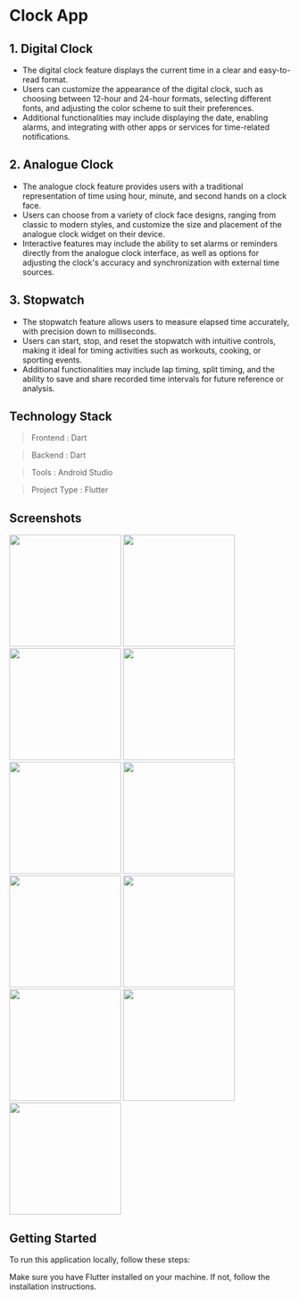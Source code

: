 # Clock App

## 1. Digital Clock
- The digital clock feature displays the current time in a clear and easy-to-read format. 
- Users can customize the appearance of the digital clock, such as choosing between 12-hour and 24-hour formats, selecting different fonts, and adjusting the color scheme to suit their preferences.
- Additional functionalities may include displaying the date, enabling alarms, and integrating with other apps or services for time-related notifications.

## 2. Analogue Clock
- The analogue clock feature provides users with a traditional representation of time using hour, minute, and second hands on a clock face.
- Users can choose from a variety of clock face designs, ranging from classic to modern styles, and customize the size and placement of the analogue clock widget on their device.
- Interactive features may include the ability to set alarms or reminders directly from the analogue clock interface, as well as options for adjusting the clock's accuracy and synchronization with external time sources.

## 3. Stopwatch
- The stopwatch feature allows users to measure elapsed time accurately, with precision down to milliseconds.
- Users can start, stop, and reset the stopwatch with intuitive controls, making it ideal for timing activities such as workouts, cooking, or sporting events.
- Additional functionalities may include lap timing, split timing, and the ability to save and share recorded time intervals for future reference or analysis.
## Technology Stack

> Frontend     : Dart

> Backend      : Dart

> Tools        : Android Studio

> Project Type : Flutter


## Screenshots

<img src = "https://github.com/parth7192/clock_application/assets/142138451/842aa497-d7e0-4efb-8112-9d4851f2d233" width = "200">

<img src = "https://github.com/parth7192/clock_application/assets/142138451/a2f9c4bb-89c8-46d2-b650-7c7429608510" width = "200">

<img src = "https://github.com/parth7192/clock_application/assets/142138451/13639cfa-793b-4702-9514-e1765da4a8ab" width = "200">

<img src = "https://github.com/parth7192/clock_application/assets/142138451/9cf7b039-f808-4e22-90d8-9c2a6005b767" width = "200">

<img src = "https://github.com/parth7192/clock_application/assets/142138451/351a3e15-1e5e-4172-9d81-a2aed2fe1ff6" width = "200">

<img src = "https://github.com/parth7192/clock_application/assets/142138451/b5c1eb67-a9d2-429c-8fd0-1803ef8e34f5" width = "200">

<img src = "https://github.com/parth7192/clock_application/assets/142138451/e69704a1-563d-4239-a00b-1324de2feb8b" width = "200">

<img src = "https://github.com/parth7192/clock_application/assets/142138451/ae186536-8ad8-4700-bb0d-44b8e6a635fa" width = "200">

<img src = "https://github.com/parth7192/clock_application/assets/142138451/dba3bee2-1b82-4690-a3ef-42350a157c3b" width = "200">

<img src = "https://github.com/parth7192/clock_application/assets/142138451/8eb8f21a-2850-474f-a694-0198ea21d61c" width = "200">

<img src = "https://github.com/parth7192/clock_application/assets/142138451/0974625c-32ca-434a-8d6b-8481c3751b0a" width = "200">

## Getting Started

To run this application locally, follow these steps:

Make sure you have Flutter installed on your machine. If not, follow the installation instructions.


